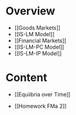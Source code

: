 # Overview
- [[Goods Markets]]
- [[IS-LM Model]]
- [[Financial Markets]]
- [[IS-LM-PC Model]]
- [[IS-LM-IP Model]]

# Content
- [[Equiibria over Time]]

- [[Homework FMa 2]]